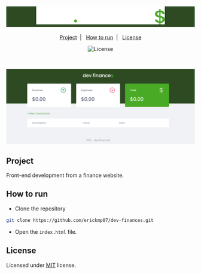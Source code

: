 <h1 align="center" style="background:#2d4a22;">
    <img alt="dev.finance$ logo" src="assets/logo.svg">
</h1>

<p align="center">
    <a href="#project">Project</a>&nbsp;&nbsp;|&nbsp;&nbsp;
    <a href="#how-to-run">How to run</a>&nbsp;&nbsp;|&nbsp;&nbsp;
    <a href="#license">License</a>
</p>

<p align="center">
    <img alt="License" src="https://img.shields.io/github/license/erickmp07/dev-finances">
</p>

<br>

<p align="center">
    <img alt="dev.finance$ main page" src="public/dev-finances.png">
</p>

## Project

Front-end development from a finance website.

## How to run

- Clone the repository
```bash
git clone https://github.com/erickmp07/dev-finances.git
```
- Open the `index.html` file.

## License

Licensed under [MIT](LICENSE.md) license.